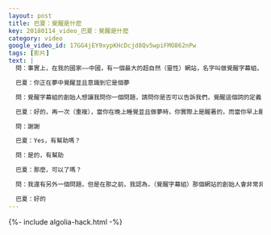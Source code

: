 ```yaml
---
layout: post
title: 巴夏：覺醒是什麽
key: 20180114_video_巴夏：覺醒是什麽
category: video
google_video_id: 17GG4jEY9xypKHcDcjd8Qv5wpiFMO862nPw
tags: [影片]
text: |
  問：事實上，在我的國家——中國，有一個最大的超自然（靈性）網站，名字叫做覺醒字幕組，意思是說人們在覺醒，人類在覺醒

  巴夏：你正在夢中覺醒並且意識到它是個夢

  問：覺醒字幕組的創始人想讓我問你一個問題，請問你是否可以告訴我們，覺醒這個詞的定義？

  巴夏：好的，再一次（重複），當你在晚上睡覺並且做夢時，你實際上是醒著的，而當你早上醒來時，你實際上在做夢，就像剛才我所說的，覺醒是知道「物理現實（物理世界）是一個夢」，而當你在夢中醒來時，你會是清醒的，並且你會明白物理現實能夠以任意數量的方式創造出來，因為它只是個夢，而這就是「覺醒是什麼」，覺醒於物理現實是你正在做的一個夢的這個事實

  問：謝謝

  巴夏：Yes，有幫助嗎？

  問：是的，有幫助

  巴夏：那麼，可以了嗎？

  問：我還有另外一個問題，但是在那之前，我認為，（覺醒字幕組）那個網站的創始人會非常非常興奮，當他們聽說我問你這個問題了

  巴夏：好的
---
```


{%- include algolia-hack.html -%}
